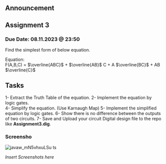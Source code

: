 ## Announcement

## Assignment 3
### Due Date: 08.11.2023 @ 23:50
Find the simplest form of below equation. 

Equation:  
F(A,B,C) = $\overline{ABC}$ + $\overline{AB}$ C + A $\overline{BC}$ + AB $\overline{C}$

## Tasks
1- Extract the Truth Table of the equation. 
2- Implement the equation by logic gates.  
4- Simplify the equation. (Use Karnaugh Map)
5- Implement the simplified equation by logic gates.
6- Show there is no difference between the outputs of two circuits.
7- Save and Upload your circuit Digital design file to the repo like **Assignment3.dig**. 

### Screensho
![javaw_mN5vhxuLSu](https://github.com/abbaselmas/Assignment/assets/148023516/82e2370c-f0ce-45ef-a600-e271fe6bc751)
ts

*Insert Screenshots here*
